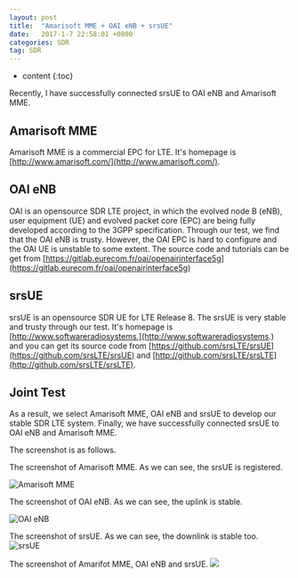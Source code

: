 ```yaml
---
layout: post
title:  "Amarisoft MME + OAI eNB + srsUE"
date:   2017-1-7 22:58:01 +0800
categories: SDR
tag: SDR
---
```


* content
{:toc}


Recently, I have successfully connected srsUE to OAI eNB and Amarisoft MME.

## Amarisoft MME
Amarisoft MME is a commercial EPC for LTE. It's homepage is [http://www.amarisoft.com/](http://www.amarisoft.com/).

## OAI eNB
OAI is an opensource SDR LTE project, in which the evolved node B (eNB), user equipment (UE) and evolved packet core (EPC) are being fully developed according to the 3GPP specification. Through our test, we find that the OAI eNB is trusty. However, the OAI EPC is hard to configure and the OAI UE is unstable to some extent. The source code and tutorials can be get from [https://gitlab.eurecom.fr/oai/openairinterface5g](https://gitlab.eurecom.fr/oai/openairinterface5g)

## srsUE
srsUE is an opensource SDR UE for LTE Release 8. The srsUE is very stable and trusty through our test. It's homepage is [http://www.softwareradiosystems.](http://www.softwareradiosystems.)  and you can get its source code from [https://github.com/srsLTE/srsUE](https://github.com/srsLTE/srsUE) and [http://github.com/srsLTE/srsLTE](http://github.com/srsLTE/srsLTE).

## Joint Test
As a result, we select Amarisoft MME, OAI eNB and srsUE to develop our stable SDR LTE system. Finally, we have successfully connected srsUE to OAI eNB and Amarisoft MME.

The screenshot is as follows.

The screenshot of Amarisoft MME. As we can see, the srsUE is registered.

![Amarisoft MME](https://github.com/weixingguang/blogpicture/blob/master/MME.png)

The screenshot of OAI eNB. As we can see, the uplink is stable.

![OAI eNB](https://github.com/weixingguang/blogpicture/blob/master/eNB.png)

The screenshot of srsUE. As we can see, the downlink is stable too.
![srsUE](https://github.com/weixingguang/blogpicture/blob/master/srsUE.png)

The screenshot of Amarifot MME, OAI eNB and srsUE.
![](https://github.com/weixingguang/blogpicture/blob/master/All.png)
